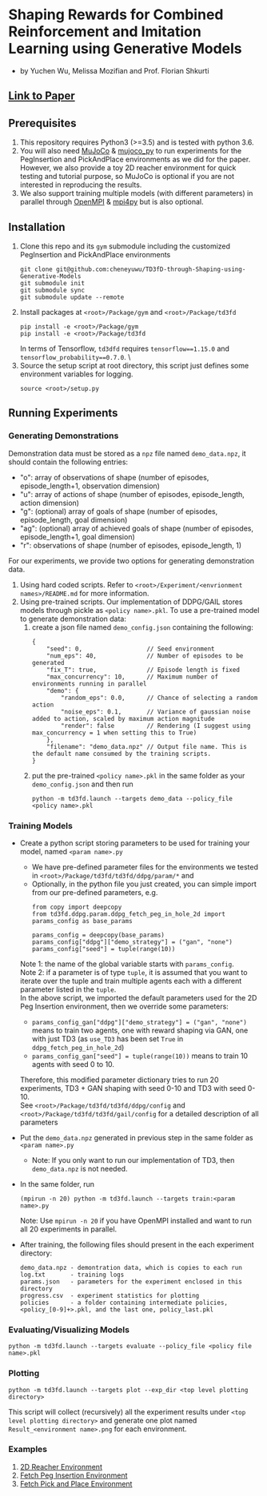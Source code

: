 # Shaping Rewards for Combined Reinforcement and Imitation Learning using Generative Models
- by Yuchen Wu, Melissa Mozifian and Prof. Florian Shkurti

## [Link to Paper](.)

## Prerequisites
1. This repository requires Python3 (>=3.5) and is tested with python 3.6.
2. You will also need [MuJoCo](http://mujoco.org/) & [mujoco_py](https://github.com/openai/mujoco-py) to run experiments for the PegInsertion and PickAndPlace environments as we did for the paper. However, we also provide a toy 2D reacher environment for quick testing and tutorial purpose, so MuJoCo is optional if you are not interested in reproducing the results.
3. We also support training multiple models (with different parameters) in parallel through [OpenMPI](https://www.open-mpi.org/) & [mpi4py](https://mpi4py.readthedocs.io/en/stable/) but is also optional.


## Installation
1. Clone this repo and its `gym` submodule including the customized PegInsertion and PickAndPlace environments
    ```
    git clone git@github.com:cheneyuwu/TD3fD-through-Shaping-using-Generative-Models
    git submodule init
    git submodule sync
    git submodule update --remote
    ```
2. Install packages at `<root>/Package/gym` and  `<root>/Package/td3fd`
    ```
    pip install -e <root>/Package/gym
    pip install -e <root>/Package/td3fd
    ```
    In terms of Tensorflow, `td3dfd` requires `tensorflow==1.15.0` and `tensorflow_probability==0.7.0`. \
3. Source the setup script at root directory, this script just defines some environment variables for logging.
    ```
    source <root>/setup.py
    ```

## Running Experiments

### Generating Demonstrations
Demonstration data must be stored as a `npz` file named `demo_data.npz`, it should contain the following entries:
- "o": array of observations of shape (number of episodes, episode_length+1, observation dimension)
- "u": array of actions of shape (number of episodes, episode_length, action dimension)
- "g": (optional) array of goals of shape (number of episodes, episode_length, goal dimension)
- "ag": (optional) array of achieved goals of shape (number of episodes, episode_length+1, goal dimension)
- "r": observations of shape (number of episodes, episode_length, 1)

For our experiments, we provide two options for generating demonstration data.
1. Using hard coded scripts. Refer to `<root>/Experiment/<envrionment names>/README.md` for more information.
2. Using pre-trained scripts. Our implementation of DDPG/GAIL stores models through pickle as `<policy name>.pkl`. To use a pre-trained model to generate demonstration data:
    1. create a json file named `demo_config.json` containing the following:
        ```
        {
            "seed": 0,                  // Seed environment
            "num_eps": 40,              // Number of episodes to be generated
            "fix_T": true,              // Episode length is fixed
            "max_concurrency": 10,      // Maximum number of environments running in parallel
            "demo": {
                "random_eps": 0.0,      // Chance of selecting a random action
                "noise_eps": 0.1,       // Variance of gaussian noise added to action, scaled by maximum action magnitude
                "render": false         // Rendering (I suggest using max_concurrency = 1 when setting this to True)
            },
            "filename": "demo_data.npz" // Output file name. This is the default name consumed by the training scripts.
        }
        ```
    2. put the pre-trained `<policy name>.pkl` in the same folder as your `demo_config.json` and then run
        ```
        python -m td3fd.launch --targets demo_data --policy_file <policy name>.pkl
        ```

### Training Models
- Create a python script storing parameters to be used for training your model, named `<param name>.py`
    - We have pre-defined parameter files for the environments we tested in `<root>/Package/td3fd/td3fd/ddpg/param/*` and
    - Optionally, in the python file you just created, you can simple import from our pre-defined parameters, e.g.
        ```
        from copy import deepcopy
        from td3fd.ddpg.param.ddpg_fetch_peg_in_hole_2d import params_config as base_params

        params_config = deepcopy(base_params)
        params_config["ddpg"]["demo_strategy"] = ("gan", "none")
        params_config["seed"] = tuple(range(10))
        ```
    Note 1: the name of the global variable starts with `params_config`. \
    Note 2: if a parameter is of type `tuple`, it is assumed that you want to iterate over the tuple and train multiple agents each with a different parameter listed in the `tuple`. \
    In the above script, we imported the default parameters used for the 2D Peg Insertion environment, then we override some parameters:
    - `params_config_gan["ddpg"]["demo_strategy"] = ("gan", "none")` means to train two agents, one with reward shaping via GAN, one with just TD3 (as `use_TD3` has been set `True` in `ddpg_fetch_peg_in_hole_2d`)
    - `params_config_gan["seed"] = tuple(range(10))` means to train 10 agents with seed 0 to 10.

    Therefore, this modified parameter dictionary tries to run 20 experiments, TD3 + GAN shaping with seed 0-10 and TD3 with seed 0-10. \
    See `<root>/Package/td3fd/td3fd/ddpg/config` and `<root>/Package/td3fd/td3fd/gail/config` for a detailed description of all parameters
- Put the `demo_data.npz` generated in previous step in the same folder as `<param name>.py`
    - Note: If you only want to run our implementation of TD3, then `demo_data.npz` is not needed.
- In the same folder, run
    ```
    (mpirun -n 20) python -m td3fd.launch --targets train:<param name>.py
    ```
    Note: Use `mpirun -n 20` if you have OpenMPI installed and want to run all 20 experiments in parallel.
- After training, the following files should present in the each experiment directory:
    ```
    demo_data.npz - demontration data, which is copies to each run
    log.txt       - training logs
    params.json   - parameters for the experiment enclosed in this directory
    progress.csv  - experiment statistics for plotting
    policies      - a folder containing intermediate policies, <policy_[0-9]+>.pkl, and the last one, policy_last.pkl
    ```

### Evaluating/Visualizing Models
```
python -m td3fd.launch --targets evaluate --policy_file <policy file name>.pkl
```

### Plotting
```
python -m td3fd.launch --targets plot --exp_dir <top level plotting directory>
```
This script will collect (recursively) all the experiment results under `<top level plotting directory>` and generate one plot named `Result_<environment name>.png` for each environment.

### Examples
1. [2D Reacher Environment](./Experiment/Reacher2D)
2. [Fetch Peg Insertion Environment](./Experiment/FetchPegInsertion)
3. [Fetch Pick and Place Environment](./Experiment/FetchPickAndPlace)